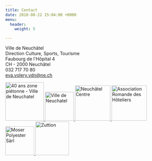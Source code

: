 ```yaml
---
title: Contact
date: 2018-08-22 15:04:00 +0000
menu:
  header:
    weight: 5

---
```

Ville de Neuchâtel  
Direction Culture, Sports, Tourisme  
Faubourg de l'Hôpital 4  
CH - 2000 Neuchâtel  
032 717 70 80  
[eva.volery.vdn@ne.ch](mailto:lena.brina@ne.ch)

<div class="logos">
  <a href="https://www.neuchatelville.ch/fr/" target="_blank" class="my-4 mr-1 d-block pl-2 float-left">
    <img src="{{ site.baseurl }}/css/assets/logos/40ans.png" width="120" height="auto" alt="40 ans zone piétonne - Ville de Neuchatel">
  </a>
    <a href="https://www.neuchatelville.ch/fr/" target="_blank" class="my-4 mr-1 d-block pl-2 float-left">
      <img src="{{ site.baseurl }}/css/assets/logos/neuchatel.svg" width="90" height="auto" alt="Ville de Neuchatel">
    </a>
    <a href="http://www.neuchatelcentre.ch/" target="_blank" class="my-4 d-block pl-2 float-left">
        <img src="{{ site.baseurl }}/css/assets/logos/centre.png" width="110" height="auto" alt="Neuchâtel Centre">
    </a>
    <a href="http://www.hotellerieromande.ch/" target="_blank" class="my-4 mr-1 d-block pl-2 float-left">
        <img src="{{ site.baseurl }}/css/assets/logos/hotellerie.png" width="110" height="auto" alt="Association Romande des Hôteliers">
    </a>
    <a href="http://www.moser-polyester.ch/" target="_blank" class="my-4 d-block mr-2 pl-2 float-left">
        <img src="{{ site.baseurl }}/css/assets/logos/moser.png" width="90" height="auto" alt="Moser Polyester Sàrl">
    </a>
    <a href="http://www.zuttion.ch/" target="_blank" class="my-4 d-block pl-2 float-left">
        <img src="{{ site.baseurl }}/css/assets/logos/zuttion.png" width="105" alt="Zuttion">
    </a>
</div>
